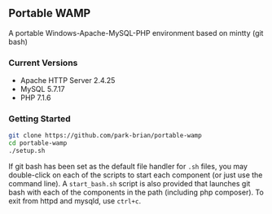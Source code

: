 ## Portable WAMP
A portable Windows-Apache-MySQL-PHP environment based on mintty (git bash)

### Current Versions
 - Apache HTTP Server 2.4.25
 - MySQL 5.7.17
 - PHP 7.1.6

### Getting Started
```sh
git clone https://github.com/park-brian/portable-wamp
cd portable-wamp
./setup.sh
```



If git bash has been set as the default file handler for `.sh` files, you may double-click on each of the scripts to start each component (or just use the command line). A `start_bash.sh` script is also provided that launches git bash with each of the components in the path (including php composer). To exit from httpd and mysqld, use `ctrl+c`. 
